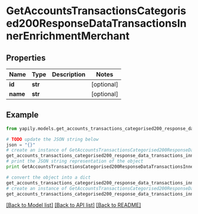 # GetAccountsTransactionsCategorised200ResponseDataTransactionsInnerEnrichmentMerchant


## Properties
Name | Type | Description | Notes
------------ | ------------- | ------------- | -------------
**id** | **str** |  | [optional] 
**name** | **str** |  | [optional] 

## Example

```python
from yapily.models.get_accounts_transactions_categorised200_response_data_transactions_inner_enrichment_merchant import GetAccountsTransactionsCategorised200ResponseDataTransactionsInnerEnrichmentMerchant

# TODO update the JSON string below
json = "{}"
# create an instance of GetAccountsTransactionsCategorised200ResponseDataTransactionsInnerEnrichmentMerchant from a JSON string
get_accounts_transactions_categorised200_response_data_transactions_inner_enrichment_merchant_instance = GetAccountsTransactionsCategorised200ResponseDataTransactionsInnerEnrichmentMerchant.from_json(json)
# print the JSON string representation of the object
print GetAccountsTransactionsCategorised200ResponseDataTransactionsInnerEnrichmentMerchant.to_json()

# convert the object into a dict
get_accounts_transactions_categorised200_response_data_transactions_inner_enrichment_merchant_dict = get_accounts_transactions_categorised200_response_data_transactions_inner_enrichment_merchant_instance.to_dict()
# create an instance of GetAccountsTransactionsCategorised200ResponseDataTransactionsInnerEnrichmentMerchant from a dict
get_accounts_transactions_categorised200_response_data_transactions_inner_enrichment_merchant_form_dict = get_accounts_transactions_categorised200_response_data_transactions_inner_enrichment_merchant.from_dict(get_accounts_transactions_categorised200_response_data_transactions_inner_enrichment_merchant_dict)
```
[[Back to Model list]](../README.md#documentation-for-models) [[Back to API list]](../README.md#documentation-for-api-endpoints) [[Back to README]](../README.md)


